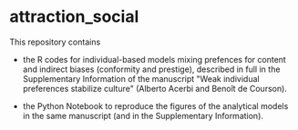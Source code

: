 # attraction_social

This repository contains 

- the R codes for individual-based models mixing prefences for content and indirect biases (conformity and prestige), described in full in the Supplementary Information of the manuscript "Weak individual preferences stabilize culture" (Alberto Acerbi and Benoît de Courson). 

- the Python Notebook to reproduce the figures of the analytical models in the same manuscript (and in the Supplementary Information).


